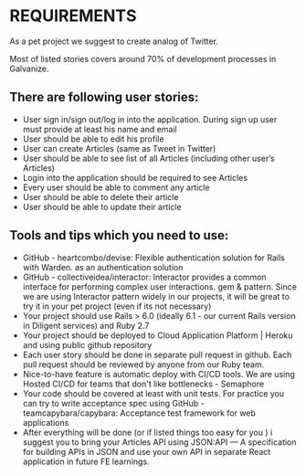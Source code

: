 # REQUIREMENTS

As a pet project we suggest to create analog of Twitter.

Most of listed stories covers around 70% of development processes in Galvanize. 

## There are following user stories:
- User sign in/sign out/log in into the application. During sign up user must provide at least his name and email
- User should be able to edit his profile
- User can create Articles (same as Tweet in Twitter)
- User should be able to see list of all Articles (including other user’s Articles)
- Login into the application should be required to see Articles
- Every user should be able to comment any article
- User should be able to delete their article
- User should be able to update their article

## Tools and tips which you need to use:
- GitHub - heartcombo/devise: Flexible authentication solution for Rails with Warden. as an authentication solution
- GitHub - collectiveidea/interactor: Interactor provides a common interface for performing complex user interactions. gem & pattern. Since we are using Interactor pattern widely in our projects, it will be great to try it in your pet project (even if its not necessary)
- Your project should use Rails > 6.0 (ideally 6.1 - our current Rails version in Diligent services) and Ruby 2.7
- Your project should be deployed to Cloud Application Platform | Heroku and using public github repository
- Each user story should be done in separate pull request in github. Each pull request should be reviewed by anyone from our Ruby team.
- Nice-to-have feature is automatic deploy with CI/CD tools. We are using Hosted CI/CD for teams that don't like bottlenecks - Semaphore
- Your code should be covered at least with unit tests. For practice you can try to write acceptance spec using GitHub - teamcapybara/capybara: Acceptance test framework for web applications
- After everything will be done (or if listed things too easy for you ) i suggest you to bring your Articles API using JSON:API — A specification for building APIs in JSON and use your own API in separate React application in future FE learnings.